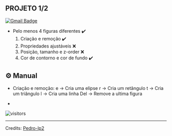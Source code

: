 <h2> PROJETO 1/2 </h2>
 
[![Gmail Badge](https://img.shields.io/badge/-ph2012mu@gmail.com-c14438?style=flat-square&logo=Gmail&logoColor=white&link=mailto:mailharshkhatri@gmail.com)](mailto:ph2012mu@gmail.com)

- Pelo menos 4 figuras diferentes ✔️
    1. Criação e remoção ✔️
    2. Propriedades ajustáveis ❌
    3. Posição, tamanho e z-order ❌
    4. Cor de contorno e cor de fundo ✔️


## ⚙️ Manual

- Criação e remoção:
  e -> Cria uma elipse
  r -> Cria um retângulo
  t -> Cria um triângulo
  l -> Cria uma linha 
  Del -> Remove a ultima figura
  
- 


![visitors](https://visitor-badge.glitch.me/badge?page_id=pedro-lp2.pedro-lp2)

-----
Credits: [Pedro-lp2](https://github.com/pedro-lp2)
